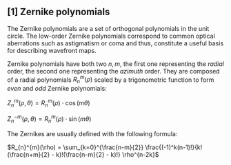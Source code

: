 ## [1] Zernike polynomials
The Zernike polynomials are a set of orthogonal polynomials in the unit circle. The low-order Zernike polynomials correspond to common optical aberrations such as astigmatism or coma and thus, constitute a useful basis for describing wavefront maps.

Zernike polynomials have both two $n, m$, the first one representing the *radial* order, the second one representing the *azimuth* order. They are composed of a radial polynomials $R_{n}^{m}(\rho)$ scaled by a trigonometric function to form *even* and *odd* Zernike polynomials:

$Z_{n}^{m}(\rho, \theta) = R_{n}^{m}(\rho) \cdot \cos(m\theta)$

$Z_{n}^{-m}(\rho, \theta) = R_{n}^{m}(\rho) \cdot \sin(m\theta)$

The Zernikes are usually defined with the following formula:

$R_{n}^{m}(\rho) = \sum_{k=0}^{\frac{n-m}{2}} \frac{(-1)^k(n-1)!}{k!(\frac{n+m}{2} - k)!(\frac{n-m}{2} - k)!} \rho^{n-2k}$